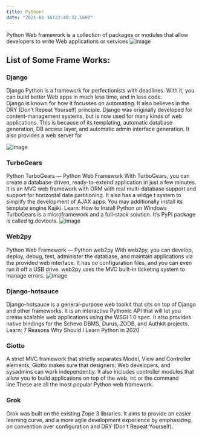 ```yaml
---
title: Python!
date: "2021-01-16T22:40:32.169Z"
---
```

Python Web framework is a collection of packages or modules that allow developers to write Web applications or services
![image](https://user-images.githubusercontent.com/54213137/116381166-45ee2c00-a832-11eb-9d48-4f5bc48e7cdc.png)


## List of Some Frame Works:
### Django
Django Python is a framework for perfectionists with deadlines. With it, you can build better Web apps in much less time, and in less code.  
Django is known for how it focusses on automating. It also believes in the DRY (Don’t Repeat Yourself) principle.
Django was originally developed for content-management systems, but is now used for many kinds of web applications. This is because of its 
templating, automatic database generation, DB access layer, and automatic admin interface generation. It also provides a web server for


![image](https://user-images.githubusercontent.com/54213137/116363219-86dd4500-a820-11eb-9961-bf33adc097e3.png)


### TurboGears
Python TurboGears — Python Web Framework
With TurboGears, you can create a database-driven, ready-to-extend application in just a few minutes.
It is an MVC web framework with ORM with real multi-database support and support for horizontal data partitioning. It also has a widge
t system to simplify the development of AJAX apps. You may additionally install its template engine Kajiki.
Learn: How to Install Python on Windows
TurboGears is a microframework and a full-stack solution. It’s PyPI package is called tg.devtools.
![image](https://user-images.githubusercontent.com/54213137/116380269-6e295b00-a831-11eb-9b04-9a5435fbb426.png)


### Web2py
Python Web Framework — Python web2py
With web2py, you can develop, deploy, debug, test, administer the database, and maintain applications via the provided web interface.
 It has no configuration files, and you can even run it off a USB drive.
web2py uses the MVC built-in ticketing system to manage errors.
![image](https://user-images.githubusercontent.com/54213137/116380570-b5175080-a831-11eb-94e0-0e0e97b8f1e1.png)


### Django-hotsauce
Django-hotsauce is a general-purpose web toolkit that sits on top of Django and other frameworks. It is an interactive Pythonic API
 that will let you create scalable web applications using the WSGI 1.0 spec. It also provides native bindings for the Schevo DBMS,
 Durus, ZODB, and Authkit projects.
Learn: 7 Reasons Why Should I Learn Python in 2020


### Giotto
A strict MVC framework that strictly separates Model, View and Controller elements, Giotto makes sure that designers, 
Web developers, and sysadmins can work independently. It also includes controller modules that allow you to build 
applications on top of the web, irc or the command line.These are all the most popular Python web framework.

### Grok
Grok was built on the existing Zope 3 libraries. It aims to provide an easier learning curve, and a more agile development experience 
by emphasizing on convention over configuration and DRY (Don’t Repeat Yourself).


